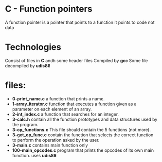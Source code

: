 # C - Function pointers
A function pointer is a pointer that points to a function it points to code not data

# Technologies
Consist of files in **C** andh some header files
Compiled by **gcc**
Some file decompiled by **udis86**

# files:

+ **0-print_name.c** a function that prints a name.
+ **1-array_iterator.c** function that executes a function given as a parameter on each element of an array.
+ **2-int_index.c** a function that searches for an integer.
+ **3-calc.h**  contain all the function prototypes and data structures used by the program.
+ **3-op_functions.c** This file should contain the 5 functions (not more).
+ **3-get_op_func.c** contain the function that selects the correct function to perform the operation asked by the user.
+ **3-main.c** contains main function only
+ **100-main_opcodes.c**  program that prints the opcodes of its own main function. uses **udis86**
